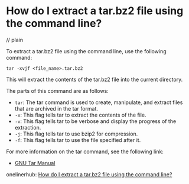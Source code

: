 # How do I extract a tar.bz2 file using the command line?
// plain

To extract a tar.bz2 file using the command line, use the following command:

```
tar -xvjf <file_name>.tar.bz2
```

This will extract the contents of the tar.bz2 file into the current directory.

The parts of this command are as follows:

* `tar`: The tar command is used to create, manipulate, and extract files that are archived in the tar format.
* `-x`: This flag tells tar to extract the contents of the file.
* `-v`: This flag tells tar to be verbose and display the progress of the extraction.
* `-j`: This flag tells tar to use bzip2 for compression.
* `-f`: This flag tells tar to use the file specified after it.

For more information on the tar command, see the following link:

* [GNU Tar Manual](https://www.gnu.org/software/tar/manual/tar.html)

onelinerhub: [How do I extract a tar.bz2 file using the command line?](https://onelinerhub.com/cli-tar/how-do-i-extract-a-tar-bz--file-using-the-command-line)